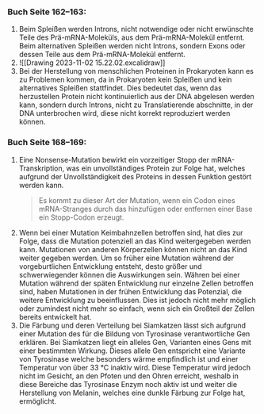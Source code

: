 ### Buch Seite 162–163:
1. 
	Beim Spleißen werden Introns, nicht notwendige oder nicht erwünschte Teile des Prä-mRNA-Moleküls, aus dem Prä-mRNA-Molekül entfernt. Beim alternativen Spleißen werden nicht Introns, sondern Exons oder dessen Teile aus dem Prä-mRNA-Molekül entfernt. 
2.  
	![[Drawing 2023-11-02 15.22.02.excalidraw]]
3. 
	Bei der Herstellung von menschlichen Proteinen in Prokaryoten kann es zu Problemen kommen, da in Prokaryoten kein Spleißen und kein alternatives Spleißen stattfindet. Dies bedeutet das, wenn das herzustellen Protein nicht kontinuierlich aus der DNA abgelesen werden kann, sondern durch Introns, nicht zu Translatierende abschnitte, in der DNA unterbrochen wird, diese nicht korrekt reproduziert werden können.

### Buch Seite 168–169:
1. 
	Eine Nonsense-Mutation bewirkt ein vorzeitiger Stopp der mRNA-Transkription, was ein unvollständiges Protein zur Folge hat, welches aufgrund der Unvollständigkeit des Proteins in dessen Funktion gestört werden kann.
	> Es kommt zu dieser Art der Mutation, wenn ein Codon eines mRNA-Stranges durch das hinzufügen oder entfernen einer Base ein Stopp-Codon erzeugt.
2. 
	Wenn bei einer Mutation Keimbahnzellen betroffen sind, hat dies zur Folge, dass die Mutation potenziell an das Kind weitergegeben werden kann. Mutationen von anderen Körperzellen können nicht an das Kind weiter gegeben werden.
	Um so früher eine Mutation während der vorgeburtlichen Entwicklung entsteht, desto größer und schwerwiegender können die Auswirkungen sein. Währen bei einer Mutation während der späten Entwicklung nur einzelne Zellen betroffen sind, haben Mutationen in der frühen Entwicklung das Potenzial, die weitere Entwicklung zu beeinflussen. Dies ist jedoch nicht mehr möglich oder zumindest nicht mehr so einfach, wenn sich ein Großteil der Zellen bereits entwickelt hat.
3. 
	Die Färbung und deren Verteilung bei Siamkatzen lässt sich aufgrund einer Mutation des für die Bildung von Tyrosinase verantwortliche Gen erklären. Bei Siamkatzen liegt ein alleles Gen, Varianten eines Gens mit einer bestimmten Wirkung. Dieses allele Gen entspricht eine Variante von Tyrosinase welche besonders wärme empfindlich ist und einer Temperatur von über 33 °C inaktiv wird. Diese Temperatur wird jedoch nicht im Gesicht, an den Pfoten und den Ohren erreicht, weshalb in diese Bereiche das Tyrosinase Enzym noch aktiv ist und weiter die Herstellung von Melanin, welches eine dunkle Färbung zur Folge hat, ermöglicht.